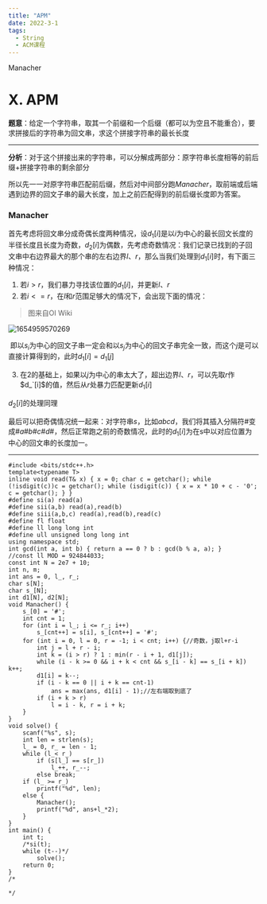 ```yaml
---
title: "APM"
date: 2022-3-1
tags:
  - String
  - ACM课程
---
```


Manacher

<!-- more -->

# X. APM

**题意**：给定一个字符串，取其一个前缀和一个后缀（都可以为空且不能重合），要求拼接后的字符串为回文串，求这个拼接字符串的最长长度

***

**分析**：对于这个拼接出来的字符串，可以分解成两部分：原字符串长度相等的前后缀+拼接字符串的剩余部分

所以先一一对原字符串匹配前后缀，然后对中间部分跑$Manacher$，取前端或后端遇到边界的回文子串的最大长度，加上之前匹配得到的前后缀长度即为答案。

### Manacher 

首先考虑将回文串分成奇偶长度两种情况，设$d_1[i]$是以$i$为中心的最长回文长度的半径长度且长度为奇数，$d_2[i]$为偶数，先考虑奇数情况：我们记录已找到的子回文串中右边界最大的那个串的左右边界$l$、$r$，那么当我们处理到$d_1[i]$时，有下面三种情况：

1. 若$i>r$，我们暴力寻找该位置的$d_1[i]$，并更新$l$、$r$
2. 若$i<=r$，在$l$和$r$范围足够大的情况下，会出现下面的情况：

> 图来自OI Wiki

![1654959570269](C:\Users\张少禹\AppData\Roaming\Typora\typora-user-images\1654959570269.png)

​	即以$s_i$为中心的回文子串一定会和以$s_j$为中心的回文子串完全一致，而这个$j$是可以直接计算得到的，此时$d_1[i]=d_1[j]$

3. 在$2$的基础上，如果以$j$为中心的串太大了，超出边界$l$、$r$，可以先取$r$作$d_`[i]$的值，然后从$r$处暴力匹配更新$d_1[i]$

$d_2[i]$的处理同理

最后可以把奇偶情况统一起来：对字符串$s$，比如$abcd$，我们将其插入分隔符#变成$\#a\#b\#c\#d\#$，然后正常跑之前的奇数情况，此时的$d_1[i]$为在s中以对应位置为中心的回文串的长度加一。 

***

```
#include <bits/stdc++.h>
template<typename T>
inline void read(T& x) { x = 0; char c = getchar(); while (!isdigit(c))c = getchar(); while (isdigit(c)) { x = x * 10 + c - '0'; c = getchar(); } }
#define si(a) read(a)
#define sii(a,b) read(a),read(b)
#define siii(a,b,c) read(a),read(b),read(c)
#define fl float
#define ll long long int
#define ull unsigned long long int
using namespace std;
int gcd(int a, int b) { return a == 0 ? b : gcd(b % a, a); }
//const ll MOD = 924844033;
const int N = 2e7 + 10;
int n, m;
int ans = 0, l_, r_;
char s[N];
char s_[N];
int d1[N], d2[N];
void Manacher() {
	s_[0] = '#';
	int cnt = 1;
	for (int i = l_; i <= r_; i++)
		s_[cnt++] = s[i], s_[cnt++] = '#';
	for (int i = 0, l = 0, r = -1; i < cnt; i++) {//奇数，j取l+r-i
		int j = l + r - i;
		int k = (i > r) ? 1 : min(r - i + 1, d1[j]);
		while (i - k >= 0 && i + k < cnt && s_[i - k] == s_[i + k]) k++;
		d1[i] = k--;
		if (i - k == 0 || i + k == cnt-1)
			ans = max(ans, d1[i] - 1);//左右端取到底了
		if (i + k > r)
			l = i - k, r = i + k;
	}
}
void solve() {
	scanf("%s", s);
	int len = strlen(s);
	l_ = 0, r_ = len - 1;
	while (l_< r_)
		if (s[l_] == s[r_])
			l_++, r_--;
		else break;
	if (l_ >= r_)
		printf("%d", len);
	else {
		Manacher();
		printf("%d", ans+l_*2);
	}
}
int main() {
	int t;
	/*si(t);
	while (t--)*/
		solve();
	return 0;
}
/*

*/
```

